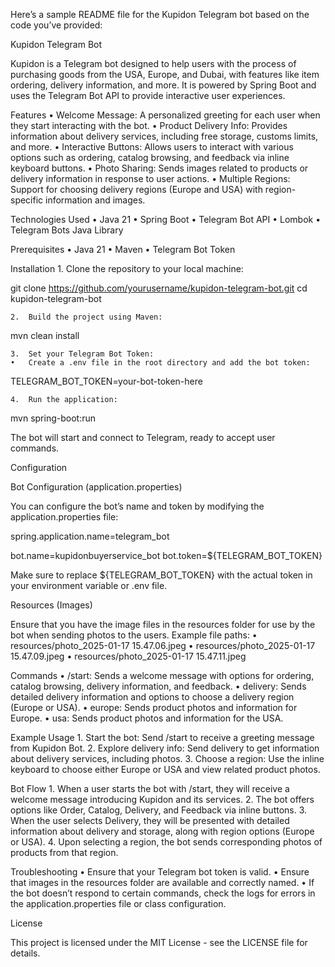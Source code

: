 Here’s a sample README file for the Kupidon Telegram bot based on the code you’ve provided:

Kupidon Telegram Bot

Kupidon is a Telegram bot designed to help users with the process of purchasing goods from the USA, Europe, and Dubai, with features like item ordering, delivery information, and more. It is powered by Spring Boot and uses the Telegram Bot API to provide interactive user experiences.

Features
	•	Welcome Message: A personalized greeting for each user when they start interacting with the bot.
	•	Product Delivery Info: Provides information about delivery services, including free storage, customs limits, and more.
	•	Interactive Buttons: Allows users to interact with various options such as ordering, catalog browsing, and feedback via inline keyboard buttons.
	•	Photo Sharing: Sends images related to products or delivery information in response to user actions.
	•	Multiple Regions: Support for choosing delivery regions (Europe and USA) with region-specific information and images.

Technologies Used
	•	Java 21
	•	Spring Boot
	•	Telegram Bot API
	•	Lombok
	•	Telegram Bots Java Library

Prerequisites
	•	Java 21
	•	Maven
	•	Telegram Bot Token

Installation
	1.	Clone the repository to your local machine:

git clone https://github.com/yourusername/kupidon-telegram-bot.git
cd kupidon-telegram-bot

	2.	Build the project using Maven:

mvn clean install

	3.	Set your Telegram Bot Token:
	•	Create a .env file in the root directory and add the bot token:

TELEGRAM_BOT_TOKEN=your-bot-token-here


	4.	Run the application:

mvn spring-boot:run

The bot will start and connect to Telegram, ready to accept user commands.

Configuration

Bot Configuration (application.properties)

You can configure the bot’s name and token by modifying the application.properties file:

spring.application.name=telegram_bot

bot.name=kupidonbuyerservice_bot
bot.token=${TELEGRAM_BOT_TOKEN}

Make sure to replace ${TELEGRAM_BOT_TOKEN} with the actual token in your environment variable or .env file.

Resources (Images)

Ensure that you have the image files in the resources folder for use by the bot when sending photos to the users. Example file paths:
	•	resources/photo_2025-01-17 15.47.06.jpeg
	•	resources/photo_2025-01-17 15.47.09.jpeg
	•	resources/photo_2025-01-17 15.47.11.jpeg

Commands
	•	/start: Sends a welcome message with options for ordering, catalog browsing, delivery information, and feedback.
	•	delivery: Sends detailed delivery information and options to choose a delivery region (Europe or USA).
	•	europe: Sends product photos and information for Europe.
	•	usa: Sends product photos and information for the USA.

Example Usage
	1.	Start the bot: Send /start to receive a greeting message from Kupidon Bot.
	2.	Explore delivery info: Send delivery to get information about delivery services, including photos.
	3.	Choose a region: Use the inline keyboard to choose either Europe or USA and view related product photos.

Bot Flow
	1.	When a user starts the bot with /start, they will receive a welcome message introducing Kupidon and its services.
	2.	The bot offers options like Order, Catalog, Delivery, and Feedback via inline buttons.
	3.	When the user selects Delivery, they will be presented with detailed information about delivery and storage, along with region options (Europe or USA).
	4.	Upon selecting a region, the bot sends corresponding photos of products from that region.

Troubleshooting
	•	Ensure that your Telegram bot token is valid.
	•	Ensure that images in the resources folder are available and correctly named.
	•	If the bot doesn’t respond to certain commands, check the logs for errors in the application.properties file or class configuration.

License

This project is licensed under the MIT License - see the LICENSE file for details.
